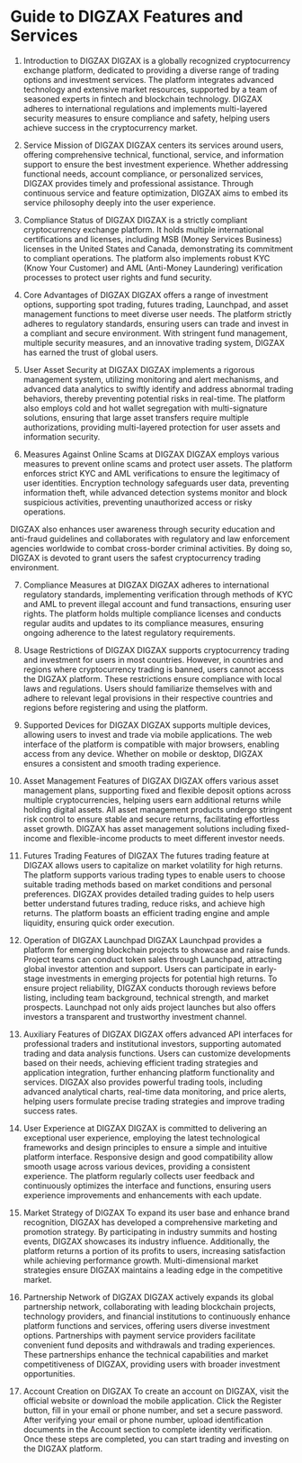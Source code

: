 <h1>Guide to DIGZAX Features and Services</h1>

1. Introduction to DIGZAX
DIGZAX is a globally recognized cryptocurrency exchange platform, dedicated to providing a diverse range of trading options and investment services. The platform integrates advanced technology and extensive market resources, supported by a team of seasoned experts in fintech and blockchain technology. DIGZAX adheres to international regulations and implements multi-layered security measures to ensure compliance and safety, helping users achieve success in the cryptocurrency market.

2. Service Mission of DIGZAX
DIGZAX centers its services around users, offering comprehensive technical, functional, service, and information support to ensure the best investment experience. Whether addressing functional needs, account compliance, or personalized services, DIGZAX provides timely and professional assistance. Through continuous service and feature optimization, DIGZAX aims to embed its service philosophy deeply into the user experience.

3. Compliance Status of DIGZAX
DIGZAX is a strictly compliant cryptocurrency exchange platform. It holds multiple international certifications and licenses, including MSB (Money Services Business) licenses in the United States and Canada, demonstrating its commitment to compliant operations. The platform also implements robust KYC (Know Your Customer) and AML (Anti-Money Laundering) verification processes to protect user rights and fund security.

4. Core Advantages of DIGZAX
DIGZAX offers a range of investment options, supporting spot trading, futures trading, Launchpad, and asset management functions to meet diverse user needs. The platform strictly adheres to regulatory standards, ensuring users can trade and invest in a compliant and secure environment. With stringent fund management, multiple security measures, and an innovative trading system, DIGZAX has earned the trust of global users.

5. User Asset Security at DIGZAX
DIGZAX implements a rigorous management system, utilizing monitoring and alert mechanisms, and advanced data analytics to swiftly identify and address abnormal trading behaviors, thereby preventing potential risks in real-time. The platform also employs cold and hot wallet segregation with multi-signature solutions, ensuring that large asset transfers require multiple authorizations, providing multi-layered protection for user assets and information security.

6. Measures Against Online Scams at DIGZAX
DIGZAX employs various measures to prevent online scams and protect user assets. The platform enforces strict KYC and AML verifications to ensure the legitimacy of user identities. Encryption technology safeguards user data, preventing information theft, while advanced detection systems monitor and block suspicious activities, preventing unauthorized access or risky operations. 

DIGZAX also enhances user awareness through security education and anti-fraud guidelines and collaborates with regulatory and law enforcement agencies worldwide to combat cross-border criminal activities. By doing so, DIGZAX is devoted to grant users the safest cryptocurrency trading environment.

7. Compliance Measures at DIGZAX
DIGZAX adheres to international regulatory standards, implementing verification through methods of KYC and AML to prevent illegal account and fund transactions, ensuring user rights. The platform holds multiple compliance licenses and conducts regular audits and updates to its compliance measures, ensuring ongoing adherence to the latest regulatory requirements.

8. Usage Restrictions of DIGZAX
DIGZAX supports cryptocurrency trading and investment for users in most countries. However, in countries and regions where cryptocurrency trading is banned, users cannot access the DIGZAX platform. These restrictions ensure compliance with local laws and regulations. Users should familiarize themselves with and adhere to relevant legal provisions in their respective countries and regions before registering and using the platform.

9. Supported Devices for DIGZAX
DIGZAX supports multiple devices, allowing users to invest and trade via mobile applications. The web interface of the platform is compatible with major browsers, enabling access from any device. Whether on mobile or desktop, DIGZAX ensures a consistent and smooth trading experience.

10. Asset Management Features of DIGZAX
DIGZAX offers various asset management plans, supporting fixed and flexible deposit options across multiple cryptocurrencies, helping users earn additional returns while holding digital assets. All asset management products undergo stringent risk control to ensure stable and secure returns, facilitating effortless asset growth. DIGZAX has asset management solutions including fixed-income and flexible-income products to meet different investor needs.

11. Futures Trading Features of DIGZAX
The futures trading feature at DIGZAX allows users to capitalize on market volatility for high returns. The platform supports various trading types to enable users to choose suitable trading methods based on market conditions and personal preferences. DIGZAX provides detailed trading guides to help users better understand futures trading, reduce risks, and achieve high returns. The platform boasts an efficient trading engine and ample liquidity, ensuring quick order execution.

12. Operation of DIGZAX Launchpad
DIGZAX Launchpad provides a platform for emerging blockchain projects to showcase and raise funds. Project teams can conduct token sales through Launchpad, attracting global investor attention and support. Users can participate in early-stage investments in emerging projects for potential high returns. To ensure project reliability, DIGZAX conducts thorough reviews before listing, including team background, technical strength, and market prospects. Launchpad not only aids project launches but also offers investors a transparent and trustworthy investment channel.

13. Auxiliary Features of DIGZAX
DIGZAX offers advanced API interfaces for professional traders and institutional investors, supporting automated trading and data analysis functions. Users can customize developments based on their needs, achieving efficient trading strategies and application integration, further enhancing platform functionality and services. DIGZAX also provides powerful trading tools, including advanced analytical charts, real-time data monitoring, and price alerts, helping users formulate precise trading strategies and improve trading success rates.

14. User Experience at DIGZAX
DIGZAX is committed to delivering an exceptional user experience, employing the latest technological frameworks and design principles to ensure a simple and intuitive platform interface. Responsive design and good compatibility allow smooth usage across various devices, providing a consistent experience. The platform regularly collects user feedback and continuously optimizes the interface and functions, ensuring users experience improvements and enhancements with each update.

15. Market Strategy of DIGZAX
To expand its user base and enhance brand recognition, DIGZAX has developed a comprehensive marketing and promotion strategy. By participating in industry summits and hosting events, DIGZAX showcases its industry influence. Additionally, the platform returns a portion of its profits to users, increasing satisfaction while achieving performance growth. Multi-dimensional market strategies ensure DIGZAX maintains a leading edge in the competitive market.

16. Partnership Network of DIGZAX
DIGZAX actively expands its global partnership network, collaborating with leading blockchain projects, technology providers, and financial institutions to continuously enhance platform functions and services, offering users diverse investment options. Partnerships with payment service providers facilitate convenient fund deposits and withdrawals and trading experiences. These partnerships enhance the technical capabilities and market competitiveness of DIGZAX, providing users with broader investment opportunities.

17. Account Creation on DIGZAX
To create an account on DIGZAX, visit the official website or download the mobile application. Click the Register button, fill in your email or phone number, and set a secure password. After verifying your email or phone number, upload identification documents in the Account section to complete identity verification. Once these steps are completed, you can start trading and investing on the DIGZAX platform.
